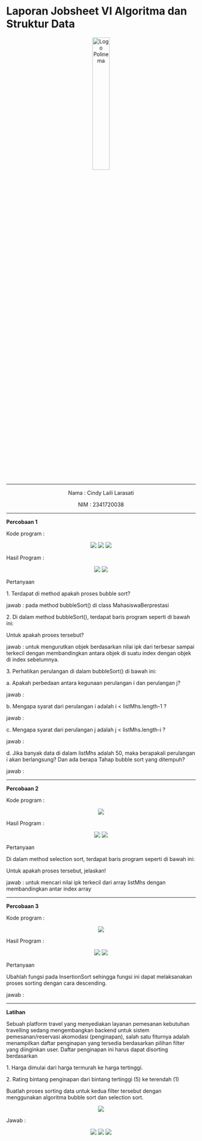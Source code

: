 # Laporan Jobsheet VI Algoritma dan Struktur Data
<p align="center">
   <img src="https://static.wikia.nocookie.net/logopedia/images/8/8a/Politeknik_Negeri_Malang.png/revision/latest?cb=20190922202558 " alt="Logo Polinema" width="30%"> 
</p>
<hr>
<p align="center">Nama : Cindy Laili Larasati</p>
<p align="center">NIM : 2341720038</p>
<hr>
<b>Percobaan 1</b>
<p>Kode program :</p>
<p align="center">
    <img src="Gambar/KodeMahasiswa_Percobaan1.png">
    <img src="Gambar/KodeDaftarMahasiswaBerprestasi_Percobaan1.png">
    <img src="Gambar/KodeMain_Percobaan1.png">
</p>
<p>Hasil Program :</p>
<p align="center">
    <img src="Gambar/HasilPercobaan1.png">
    <img src="Gambar/HasilPercobaan1_2.png">
</p>
<p>Pertanyaan</p>
<p>1. Terdapat di method apakah proses bubble sort?</p>
<p>jawab : pada method bubbleSort() di class MahasiswaBerprestasi</p>
<p>2. Di dalam method bubbleSort(), terdapat baris program seperti di bawah ini:</p>
<p>Untuk apakah proses tersebut?</p>
<p>jawab : untuk mengurutkan objek berdasarkan nilai ipk dari terbesar sampai terkecil dengan membandingkan antara objek di suatu index dengan objek di index sebelumnya.</p>
<p>3. Perhatikan perulangan di dalam bubbleSort() di bawah ini:</p>
<p>a. Apakah perbedaan antara kegunaan perulangan i dan perulangan j?</p>
<p>jawab : </p>
<p>b. Mengapa syarat dari perulangan i adalah i < listMhs.length-1 ? </p>
<p>jawab :</p>
<p>c. Mengapa syarat dari perulangan j adalah j < listMhs.length-i ?</p>
<p>jawab :</p>
<p>d. Jika banyak data di dalam listMhs adalah 50, maka berapakali perulangan i akan berlangsung? Dan ada berapa Tahap bubble sort yang ditempuh?</p>
<p>jawab :</p>
<hr>
<b>Percobaan 2</b>
<p>Kode program :</p>
<p align="center">
    <img src="Gambar/KodePercobaan2.png">
</p>
<p>Hasil Program :</p>
<p align="center">
    <img src="Gambar/HasilPercobaan2_1.png">
    <img src="Gambar/HasilPercobaan2_2.png">
</p>
<p>Pertanyaan</p>
<p>Di dalam method selection sort, terdapat baris program seperti di bawah ini:</p>
<p>Untuk apakah proses tersebut, jelaskan!</p>
<p>jawab : untuk mencari nilai ipk terkecil dari array listMhs dengan membandingkan antar index array </p>
<hr>
<b>Percobaan 3</b>
<p>Kode program :</p>
<p align="center">
    <img src="Gambar/KodePercobaan3.png">
</p>
<p>Hasil Program :</p>
<p align="center">
    <img src="Gambar/HasilPercobaan3_1.png">
    <img src="Gambar/HasilPercobaan3_2.png">
</p>
<p>Pertanyaan</p>
<p>Ubahlah fungsi pada InsertionSort sehingga fungsi ini dapat melaksanakan proses sorting
dengan cara descending.</p>
<p>jawab :</p>
<hr>
<b>Latihan</b>
<p>Sebuah platform travel yang menyediakan layanan pemesanan kebutuhan travelling sedang
mengembangkan backend untuk sistem pemesanan/reservasi akomodasi (penginapan), salah
satu fiturnya adalah menampilkan daftar penginapan yang tersedia berdasarkan pilihan filter
yang diinginkan user. Daftar penginapan ini harus dapat disorting berdasarkan </p>
<p>1. Harga dimulai dari harga termurah ke harga tertinggi. </p>
<p>2. Rating bintang penginapan dari bintang tertinggi (5) ke terendah (1) </p>
<p>Buatlah proses sorting data untuk kedua filter tersebut dengan menggunakan algoritma
bubble sort dan selection sort.</p>
<p align="center">
    <img src="Gambar/SoallatihanJobsheet6.png">
</p>
<p>Jawab :</p>
<p align="center">
    <img src="Gambar/HasilMenampilkanSemuaHotel.png">
    <img src="Gambar/HasilHotelMulaiTerendah.png">
    <img src="Gambar/HasilHotelMulaiTertinggi.png">
</p>